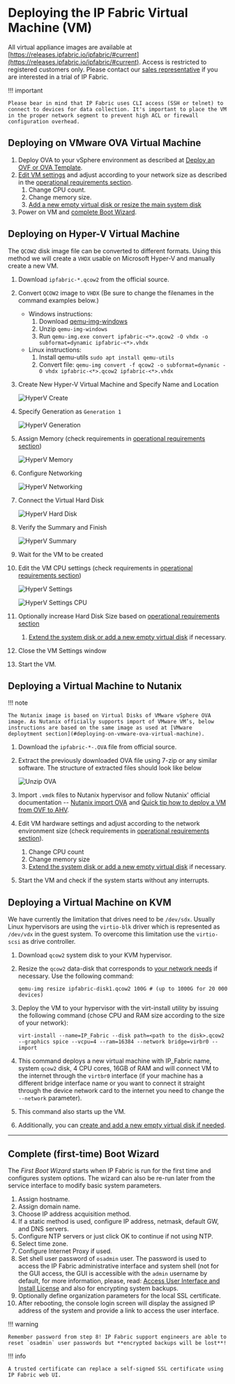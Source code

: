 # Deploying the IP Fabric Virtual Machine (VM)

All virtual appliance images are available at  [https://releases.ipfabric.io/ipfabric/#current](https://releases.ipfabric.io/ipfabric/#current). Access is restricted to registered customers only. Please contact our [sales representative](mailto:sales@ipfabric.io) if you are interested in a trial of IP Fabric.

!!! important

    Please bear in mind that IP Fabric uses CLI access (SSH or telnet) to connect to devices for data collection. It's important to place the VM in the proper network segment to prevent high ACL or firewall configuration overhead.

## Deploying on VMware OVA Virtual Machine

1. Deploy OVA to your vSphere environment as described at [Deploy an OVF or OVA
    Template](https://docs.vmware.com/en/VMware-vSphere/6.5/com.vmware.vsphere.vm_admin.doc/GUID-17BEDA21-43F6-41F4-8FB2-E01D275FE9B4.html).
2. [Edit VM settings](https://docs.vmware.com/en/VMware-vSphere/6.5/com.vmware.vsphere.vm_admin.doc/GUID-4AB8C63C-61EA-4202-8158-D9903E04A0ED.html) and adjust according to your network size as described in the [operational requirements section](../Overview/index.md#operational-requirements).
   1. Change CPU count.
   2. Change memory size.
   3. [Add a new empty virtual disk or resize the main system disk](../../System_Administration/increase_disk_space.md)
3. Power on VM and [complete Boot Wizard](#complete-first-time-boot-wizard).

## Deploying on Hyper-V Virtual Machine

The `QCOW2` disk image file can be converted to different formats.
Using this method we will create a `VHDX` usable on Microsoft Hyper-V and manually create a new VM.

1. Download `ipfabric-*.qcow2` from the official source.
2. Convert `QCOW2` image to `VHDX` (Be sure to change the filenames in the command examples below.) 
   * Windows instructions:
     1. Download [qemu-img-windows](https://cloudbase.it/qemu-img-windows/)
     2. Unzip `qemu-img-windows`
     3. Run `qemu-img.exe convert ipfabric-<*>.qcow2 -O vhdx -o subformat=dynamic ipfabric-<*>.vhdx`
   * Linux instructions:
     1. Install qemu-utils `sudo apt install qemu-utils`
     2. Convert file: `qemu-img convert -f qcow2 -o subformat=dynamic -O vhdx ipfabric-<*>.qcow2 ipfabric-<*>.vhdx`
3. Create New Hyper-V Virtual Machine and Specify Name and Location

    ![HyperV Create](hyperv_create.png)

4. Specify Generation as `Generation 1`

   ![HyperV Generation](hyperv_generation.png)

5. Assign Memory (check requirements in [operational requirements section](../Overview/index.md#operational-requirements))

    ![HyperV Memory](hyperv_memory.png)

6. Configure Networking

    ![HyperV Networking](hyperv_networking.png)

7. Connect the Virtual Hard Disk

   ![HyperV Hard Disk](hyperv_harddisk.png)

8. Verify the Summary and Finish

   ![HyperV Summary](hyperv_summary.png)

9. Wait for the VM to be created

10. Edit the VM CPU settings (check requirements in [operational requirements section](../Overview/index.md#operational-requirements))

    ![HyperV Settings](hyperv_settings.png)

    ![HyperV Settings CPU](hyperv_settings_cpu.png)

11. Optionally increase Hard Disk Size based on [operational requirements section](../Overview/index.md#operational-requirements)
    1. [Extend the system disk or add a new empty virtual disk](../../System_Administration/increase_disk_space.md#increase-disk-space-for-hyper-v) if necessary.

12. Close the VM Settings window

13. Start the VM.

## Deploying a Virtual Machine to Nutanix

!!! note

    The Nutanix image is based on Virtual Disks of VMware vSphere OVA image. As Nutanix officially supports import of VMware VM’s, below instructions are based on the same image as used at [VMware deploytment section](#deploying-on-vmware-ova-virtual-machine).

1. Download the `ipfabric-*-.OVA` file from official source.
2. Extract the previously downloaded OVA file using 7-zip or any similar software. The structure of extracted files should look like below

    ![Unzip OVA](unzip_ova.png)

3. Import `.vmdk` files to Nutanix hypervisor and follow Nutanix' official documentation -- [Nutanix import OVA](https://portal.nutanix.com/#page/kbs/details?targetId=kA03200000099TXCAY) and [Quick tip how to deploy a VM from OVF to AHV](https://next.nutanix.com/installation-configuration-23/quick-tip-how-to-deploy-a-vm-from-an-ovf-to-ahv-33613).

4. Edit VM hardware settings and adjust according to the network environment size (check requirements in [operational requirements section](../Overview/index.md#operational-requirements)).

   1. Change CPU count
   2. Change memory size
   3. [Extend the system disk or add a new empty virtual disk](../../System_Administration/increase_disk_space.md) if necessary.

5. Start the VM and check if the system starts without any interrupts.

## Deploying a Virtual Machine on KVM 

We have currently the limitation that drives need to be `/dev/sdx`. Usually Linux hypervisors are using the `virtio-blk` driver which is represented as `/dev/vdx` in the guest system. To overcome this limitation use the `virtio-scsi` as drive controller.

1.  Download `qcow2` system disk to your KVM hypervisor.
2.  Resize the `qcow2` data-disk that corresponds to [your network needs](../Overview/index.md#operational-requirements) if necessary. Use the following command:

    ```shell
    qemu-img resize ipfabric-disk1.qcow2 100G # (up to 1000G for 20 000 devices)
    ```

3.  Deploy the VM to your hypervisor with the virt-install utility by issuing the following command (chose CPU and RAM size according to the size of your network):

    ```shell
    virt-install --name=IP_Fabric --disk path=<path to the disk>.qcow2 --graphics spice --vcpu=4 --ram=16384 --network bridge=virbr0 --import
    ```

4.  This command deploys a new virtual machine with IP_Fabric name, system `qcow2` disk, 4 CPU cores, 16GB of RAM and will connect VM to the internet through the `virtbr0` interface (if your machine has a different bridge interface name or you want to connect it straight through the device network card to the internet you need to change the `--network` parameter).

5.  This command also starts up the VM.

6.  Additionally, you can [create and add a new empty virtual disk if needed](../../System_Administration/increase_disk_space.md).

---

## Complete (first-time) Boot Wizard

The *First Boot Wizard* starts when IP Fabric is run for the first time and configures system options. The wizard can also be re-run later from the service interface to modify basic system parameters.

1.  Assign hostname.
2.  Assign domain name.
3.  Choose IP address acquisition method.
4.  If a static method is used, configure IP address, netmask, default GW, and DNS servers.
5.  Configure NTP servers or just click OK to continue if not using NTP.
6.  Select time zone.
7.  Configure Internet Proxy if used.
8.  Set shell user password of `osadmin` user. The password is used to access the IP Fabric administrative interface and system shell (not for the GUI access, the GUI is accessible with the `admin` username by default, for more information, please, read: [Access User Interface and Install License](02-access_ui.md) and also for encrypting system backups.
9.  Optionally define organization parameters for the local SSL certificate.
10. After rebooting, the console login screen will display the assigned IP address of the system and provide a link to access the user interface.

!!! warning

    Remember password from step 8! IP Fabric support engineers are able to reset `osadmin` user passwords but **encrypted backups will be lost**!

!!! info

    A trusted certificate can replace a self-signed SSL certificate using IP Fabric web UI.
